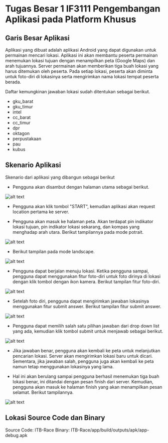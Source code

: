 # Tugas Besar 1 IF3111 Pengembangan Aplikasi pada Platform Khusus

## Garis Besar Aplikasi

Aplikasi yang dibuat adalah aplikasi Android yang dapat digunakan untuk permainan mencari lokasi. Aplikasi ini akan membantu peserta permainan menemukan lokasi tujuan dengan menampilkan peta (Google Maps) dan arah tujuannya. Server permainan akan memberikan tiga buah lokasi yang harus ditemukan oleh peserta. Pada setiap lokasi, peserta akan diminta untuk foto-diri di lokasinya serta mengirimkan nama lokasi tempat peserta berada.

Daftar kemungkinan jawaban lokasi sudah ditentukan sebagai berikut.

* gku_barat
* gku_timur
* intel
* cc_barat
* cc_timur
* dpr
* oktagon
* perpustakaan
* pau
* kubus

## Skenario Aplikasi

Skenario dari aplikasi yang dibangun sebagai berikut

* Pengguna akan disambut dengan halaman utama sebagai berikut.

![alt text](screenshot/Screenshot_2016-03-26-22-19-13.png)

* Pengguna akan klik tombol "START", kemudian aplikasi akan request location pertama ke server.

* Pengguna akan masuk ke halaman peta. Akan terdapat pin indikator lokasi tujuan, pin indikator lokasi sekarang, dan kompas yang menghadap arah utara. Berikut tampilannya pada mode potrait.

![alt text](screenshot/Screenshot_2016-03-26-22-23-29.png)

* Berikut tampilan pada mode landscape.

![alt text](screenshot/Screenshot_2016-03-26-22-23-48.png)

* Pengguna dapat berjalan menuju lokasi. Ketika pengguna sampai, pengguna dapat menggunakan fitur foto-diri untuk foto dirinya di lokasi dengan klik tombol dengan ikon kamera. Berikut tampilan fitur foto-diri.

![alt text](screenshot/Screenshot_2016-03-26-22-24-14.png)

* Setelah foto diri, pengguna dapat mengirimkan jawaban lokasinya menggunakan fitur submit answer. Berikut tampilan fitur submit answer.

![alt text](screenshot/Screenshot_2016-03-26-22-24-30.png)

* Pengguna dapat memilih salah satu pilihan jawaban dari drop down list yang ada, kemudian klik tombol submit untuk menjawab sebagai berikut.

![alt text](screenshot/Screenshot_2016-03-26-22-24-39.png)

* Jika jawaban benar, pengguna akan kembali ke peta untuk melanjutkan pencarian lokasi. Server akan mengirimkan lokasi baru untuk dicari. Sementara, jika jawaban salah, pengguna juga akan kembali ke peta namun tetap menggunakan lokasinya yang lama.

* Hal ini akan berulang sampai pengguna berhasil menemukan tiga buah lokasi benar, ini ditandai dengan pesan finish dari server. Kemudian, pengguna akan masuk ke halaman finish yang akan menampilkan pesan selamat. Berikut tampilannya.

![alt text](screenshot/Screenshot_2016-03-26-22-24-47.png)


## Lokasi Source Code dan Binary
Source Code: ITB-Race
Binary: ITB-Race/app/build/outputs/apk/app-debug.apk